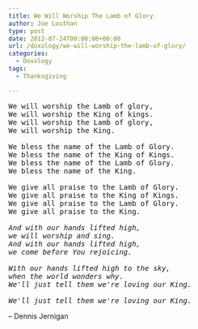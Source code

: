 ```yaml
---
title: We Will Worship The Lamb of Glory
author: Joe Louthan
type: post
date: 2012-07-24T00:00:00+00:00
url: /doxology/we-will-worship-the-lamb-of-glory/
categories:
  - Doxology
tags:
  - Thanksgiving

---
```

<pre>We will worship the Lamb of glory,
We will worship the King of kings.
We will worship the Lamb of glory,
We will worship the King.

We bless the name of the Lamb of Glory.
We bless the name of the King of Kings.
We bless the name of the Lamb of Glory.
We bless the name of the King.

We give all praise to the Lamb of Glory.
We give all praise to the King of Kings.
We give all praise to the Lamb of Glory.
We give all praise to the King.

<em>And with our hands lifted high,
we will worship and sing.
And with our hands lifted high,
we come before You rejoicing.

With our hands lifted high to the sky,
when the world wonders why.
We'll just tell them we're loving our King.

We'll just tell them we're loving our King.</em></pre>

&#8211; Dennis Jernigan